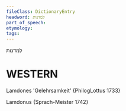 ```yaml
---
fileClass: DictionaryEntry
headword: למדנות
part_of_speech: 
etymology: 
tags: 
---
```

למדנות

WESTERN
========

Lamdones 'Gelehrsamkeit' {PhilogLottus 1733}

Lamdonus {Sprach-Meister 1742}